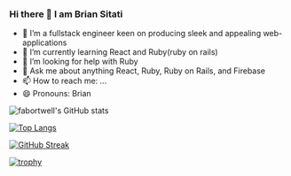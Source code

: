 ### Hi there 👋 I am Brian Sitati

- 🔭 I’m a fullstack engineer keen on producing sleek and appealing web-applications
- 🌱 I’m currently learning React and Ruby(ruby on rails)
- 🤔 I’m looking for help with  Ruby 
- 💬 Ask me about anything React, Ruby, Ruby on Rails, and Firebase
- 📫 How to reach me: ...
- 😄 Pronouns: Brian


<!--
**fabortwell/fabortwell** is a ✨ _special_ ✨ repository because its `README.md` (this file) appears on your GitHub profile.

Here are some ideas to get you started:

🔭 I’m currently working on ...
- 🌱 I’m currently learning ...
- 👯 I’m looking to collaborate on ...
- 🤔 I’m looking for help with ...
- 💬 Ask me about ...
- 📫 How to reach me: ...
- 😄 Pronouns: ...
- ⚡ Fun fact: ...
-->

![fabortwell's GitHub stats](https://github-readme-stats.vercel.app/api?username=fabortwell&show_icons=true&theme=radical)

[![Top Langs](https://github-readme-stats.vercel.app/api/top-langs/?username=fabortwell&layout=compact)](https://github.com/fabortwell/github-readme-stats)

[![GitHub Streak](https://github-readme-streak-stats.herokuapp.com/?user=fabortwell&theme=radical)](https://git.io/streak-stats)

[![trophy](https://github-profile-trophy.vercel.app/?username=fabortwell)](https://github.com/fabortwell/github-profile-trophy)



